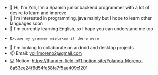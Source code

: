 - 👋 Hi, I'm Yoli, I'm a Spanish junior backend programmer with a lot of desire to learn and improve
- 👀 I’m interested in programming, java mainly but I hope to learn other languages soon
- 🌱 I'm currently learning English, so I hope you can understand me too
-     Excuse my grammar mistakes if there were
- 💞️ I'm looking to collaborate on android and desktop projects
- 📫 Email: yoli1moreno2@gmail.com
- 💻 Notion: https://thunder-field-b91.notion.site/Yolanda-Moreno-8a53ee24f6d54fe58fa7f5ae409c1201
